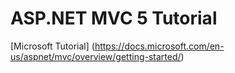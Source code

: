 # ASP.NET MVC 5 Tutorial

[Microsoft Tutorial] (https://docs.microsoft.com/en-us/aspnet/mvc/overview/getting-started/)
